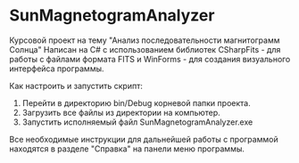# SunMagnetogramAnalyzer
Курсовой проект на тему "Анализ последовательности магнитограмм Солнца"
Написан на C# с использованием библиотек CSharpFits - для работы с файлами формата FITS и WinForms - для создания визуального интерфейса программы.

Как настроить и запустить скрипт:

1) Перейти в директорию bin/Debug корневой папки проекта.
2) Загрузить все файлы из директории на компьютер.
3) Запустить исполняемый файл SunMagnetogramAnalyzer.exe

Все необходимые инструкции для дальнейшей работы с программой находятся в разделе "Справка" на панели меню программы.
